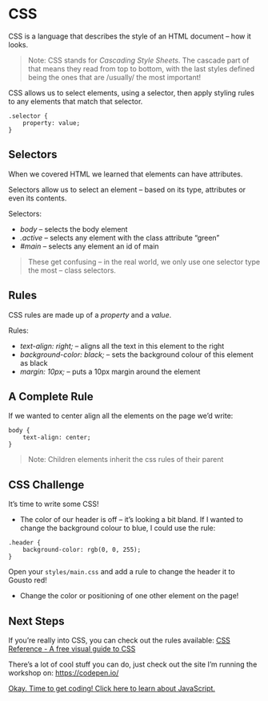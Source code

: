 # CSS

CSS is a language that describes the style of an HTML document – how it looks.

> Note:
> CSS stands for *Cascading Style Sheets*.  The cascade part of that means they read from top to bottom, with the last styles defined being the ones that are /usually/ the most important!

CSS allows us to select elements, using a selector, then apply styling rules to any elements that match that selector.

```
.selector {
	property: value;
}
```

## Selectors
When we covered HTML we learned that elements can have attributes.

Selectors allow us to select an element – based on its type, attributes or even its contents.

Selectors:
- *body* – selects the body element
- *.active* – selects any element with the class attribute “green”
- *#main* – selects any element an id of main

> These get confusing – in the real world, we only use one selector type the most – class selectors.

## Rules
CSS rules are made up of a *property* and a *value*.

Rules:
- *text-align: right;* – aligns all the text in this element to the right
- *background-color: black;* – sets the background colour of this element as black
- *margin: 10px;* – puts a 10px margin around the element


## A Complete Rule
If we wanted to center align all the elements on the page we’d write:

```
body {
	text-align: center;
}
```

> Note:
> Children elements inherit the css rules of their parent

## CSS Challenge
It’s time to write some CSS!

- The color of our header is off – it’s looking a bit bland. If I wanted to change the background colour to blue, I could use the rule:
```
.header {
	background-color: rgb(0, 0, 255);
}
```

Open your `styles/main.css` and add a rule to change the header it to Gousto red!

* Change the color or positioning of one other element on the page!

## Next Steps
If you’re really into CSS, you can check out the rules available:
[CSS Reference - A free visual guide to CSS](https://cssreference.io/)

There’s a lot of cool stuff you can do, just check out the site I’m running the workshop on:
https://codepen.io/

[Okay. Time to get coding! Click here to learn about JavaScript.](03-js.md)
